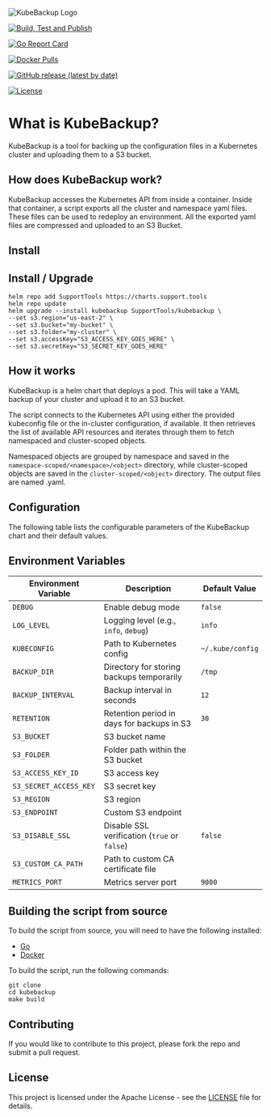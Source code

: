 ![KubeBackup Logo](https://github.com/mattmattox/kubebackup/raw/master/assets/kubebackup-logo.png)

[![Build, Test and Publish](https://github.com/mattmattox/kubebackup/actions/workflows/build-and-publish.yml/badge.svg)](https://github.com/mattmattox/kubebackup/actions/workflows/build-and-publish.yml)

[![Go Report Card](https://goreportcard.com/badge/github.com/mattmattox/kubebackup)](https://goreportcard.com/report/github.com/mattmattox/kubebackup)

[![Docker Pulls](https://img.shields.io/docker/pulls/cube8021/kubebackup.svg)](https://hub.docker.com/r/cube8021/kubebackup)

[![GitHub release (latest by date)](https://img.shields.io/github/v/release/mattmattox/kubebackup)](https://github.com/mattmattox/kubebackup/releases)

[![License](https://img.shields.io/github/license/mattmattox/kubebackup)](https://github.com/mattmattox/kubebackup/blob/master/LICENSE)

# What is KubeBackup?

KubeBackup is a tool for backing up the configuration files in a Kubernetes cluster and uploading them to a S3 bucket.

## How does KubeBackup work?

KubeBackup accesses the Kubernetes API from inside a container. Inside that container, a script exports all the cluster and namespace yaml files. These files can be used to redeploy an environment. All the exported yaml files are compressed and uploaded to an S3 Bucket.

## Install

## Install / Upgrade
```
helm repo add SupportTools https://charts.support.tools
helm repo update
helm upgrade --install kubebackup SupportTools/kubebackup \
--set s3.region="us-east-2" \
--set s3.bucket="my-bucket" \
--set s3.folder="my-cluster" \
--set s3.accessKey="S3_ACCESS_KEY_GOES_HERE" \
--set s3.secretKey="S3_SECRET_KEY_GOES_HERE"
```


## How it works
KubeBackup is a helm chart that deploys a pod. This will take a YAML backup of your cluster and upload it to an S3 bucket.

The script connects to the Kubernetes API using either the provided kubeconfig file or the in-cluster configuration, if available. It then retrieves the list of available API resources and iterates through them to fetch namespaced and cluster-scoped objects.

Namespaced objects are grouped by namespace and saved in the `namespace-scoped/<namespace>/<object>` directory, while cluster-scoped objects are saved in the `cluster-scoped/<object>` directory. The output files are named <object-name>.yaml.

## Configuration
The following table lists the configurable parameters of the KubeBackup chart and their default values.

## Environment Variables

| Environment Variable       | Description                                             | Default Value       |
|----------------------------|---------------------------------------------------------|---------------------|
| `DEBUG`                    | Enable debug mode                                       | `false`             |
| `LOG_LEVEL`                | Logging level (e.g., `info`, `debug`)                  | `info`              |
| `KUBECONFIG`               | Path to Kubernetes config                               | `~/.kube/config`    |
| `BACKUP_DIR`               | Directory for storing backups temporarily               | `/tmp`              |
| `BACKUP_INTERVAL`          | Backup interval in seconds                              | `12`                |
| `RETENTION`                | Retention period in days for backups in S3             | `30`                |
| `S3_BUCKET`                | S3 bucket name                                          |                     |
| `S3_FOLDER`                | Folder path within the S3 bucket                        |                     |
| `S3_ACCESS_KEY_ID`         | S3 access key                                           |                     |
| `S3_SECRET_ACCESS_KEY`     | S3 secret key                                           |                     |
| `S3_REGION`                | S3 region                                              |                     |
| `S3_ENDPOINT`              | Custom S3 endpoint                                      |                     |
| `S3_DISABLE_SSL`           | Disable SSL verification (`true` or `false`)            | `false`             |
| `S3_CUSTOM_CA_PATH`        | Path to custom CA certificate file                     |                     |
| `METRICS_PORT`             | Metrics server port                                     | `9000`              |


## Building the script from source
To build the script from source, you will need to have the following installed:
* [Go](https://golang.org/dl/)
* [Docker](https://www.docker.com/get-started)

To build the script, run the following commands:
```
git clone
cd kubebackup
make build
```

## Contributing
If you would like to contribute to this project, please fork the repo and submit a pull request.

## License
This project is licensed under the Apache License - see the [LICENSE](LICENSE) file for details.